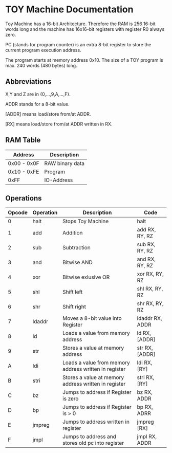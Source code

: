 # TOY Machine Documentation

Toy Machine has a 16-bit Architecture.
Therefore the RAM is 256 16-bit words long and the machine
has 16x16-bit registers with register R0 always zero.

PC (stands for program counter) is an extra 8-bit register to store the current program execution address.

The program starts at memory address 0x10.
The size of a TOY program is max. 240 words (480 bytes) long.

## Abbreviations
X,Y and Z are in {0,...,9,A,...,F}.

ADDR stands for a 8-bit value.

[ADDR] means load/store from/at ADDR.

[RX]   means load/store from/at ADDR written in RX.

## RAM Table
| Address     | Description         |
|-------------|---------------------|
| 0x00 - 0x0F | RAW binary data     |
| 0x10 - 0xFE | Program             |
| 0xFF        | IO-Address          |

## Operations

| Opcode | Operation | Description                                           | Code            |
| -------|-----------|-------------------------------------------------------|-----------------|
| 0      | halt      | Stops Toy Machine                                     | halt            |
| 1      | add       | Addition                                              | add RX, RY, RZ  |
| 2      | sub       | Subtraction                                           | sub RX, RY, RZ  |
| 3      | and       | Bitwise AND                                           | and RX, RY, RZ  |
| 4      | xor       | Bitwise exlusive OR                                   | xor RX, RY, RZ  |
| 5      | shl       | Shift left                                            | shl RX, RY, RZ  |
| 6      | shr       | Shift right                                           | shr RX, RY, RZ  |
| 7      | ldaddr    | Moves a 8-bit value into Register                     | ldaddr RX, ADDR |
| 8      | ld        | Loads a value from memory address                     | ld RX, [ADDR]   |
| 9      | str       | Stores a value at memory address                      | str RX, [ADDR]  |
| A      | ldi       | Loads a value from memory address written in register | ldi RX, [RY]    |
| B      | stri      | Stores a value at memory address written in register  | stri RX, [RY]   |
| C      | bz        | Jumps to address if Register is zero                  | bz RX, ADDR     |
| D      | bp        | Jumps to address if Register is > 0                   | bp RX, ADRR     |
| E      | jmpreg    | Jumps to address written in register                  | jmpreg [RX]     |
| F      | jmpl      | Jumps to address and stores old pc into register      | jmpl RX, ADDR   |